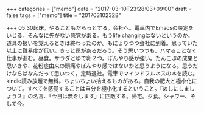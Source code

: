 +++
categories = ["memo"]
date = "2017-03-10T23:28:03+09:00"
draft = false
tags = ["memo"]
title = "201703102328"

+++
05:30起床。やることもだらっとする。会社へ。電車内でEmacsの設定をいじる。そんなに先がない感覚がある。もうlife changingはないというのか。道具の扱いを覚えるときは終わったのか。もにょりつつ会社に到着。思っていた以上に難易度が低い。きっと罠があるだろう。そう思いつつも、ハマることなく仕事が進む。昼食。サラダとゆで卵２つ。ぼんやり感が強い。たんこぶの成果と思いきや、花粉症由来の頭痛やぼんやり感ではないかと思うようになる。思うだけならばなんだって思いつく。定時退社。電車でマインドフルネスの本を読む。kindle読み放題で無料。ちょいちょい拾えるものがある。自我の肥大と極小化について。すべてを感覚することは自分を極小化するということ。『めしにしましょう２』の名言、「今日は無をします」に匹敵する。帰宅。夕食。シャワー、そして今。
